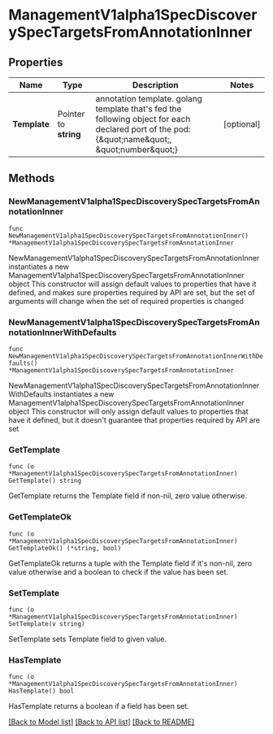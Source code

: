 # ManagementV1alpha1SpecDiscoverySpecTargetsFromAnnotationInner

## Properties

Name | Type | Description | Notes
------------ | ------------- | ------------- | -------------
**Template** | Pointer to **string** | annotation template. golang template that&#39;s fed the following object for each declared port of the pod: {\&quot;name\&quot;, \&quot;number\&quot;} | [optional] 

## Methods

### NewManagementV1alpha1SpecDiscoverySpecTargetsFromAnnotationInner

`func NewManagementV1alpha1SpecDiscoverySpecTargetsFromAnnotationInner() *ManagementV1alpha1SpecDiscoverySpecTargetsFromAnnotationInner`

NewManagementV1alpha1SpecDiscoverySpecTargetsFromAnnotationInner instantiates a new ManagementV1alpha1SpecDiscoverySpecTargetsFromAnnotationInner object
This constructor will assign default values to properties that have it defined,
and makes sure properties required by API are set, but the set of arguments
will change when the set of required properties is changed

### NewManagementV1alpha1SpecDiscoverySpecTargetsFromAnnotationInnerWithDefaults

`func NewManagementV1alpha1SpecDiscoverySpecTargetsFromAnnotationInnerWithDefaults() *ManagementV1alpha1SpecDiscoverySpecTargetsFromAnnotationInner`

NewManagementV1alpha1SpecDiscoverySpecTargetsFromAnnotationInnerWithDefaults instantiates a new ManagementV1alpha1SpecDiscoverySpecTargetsFromAnnotationInner object
This constructor will only assign default values to properties that have it defined,
but it doesn't guarantee that properties required by API are set

### GetTemplate

`func (o *ManagementV1alpha1SpecDiscoverySpecTargetsFromAnnotationInner) GetTemplate() string`

GetTemplate returns the Template field if non-nil, zero value otherwise.

### GetTemplateOk

`func (o *ManagementV1alpha1SpecDiscoverySpecTargetsFromAnnotationInner) GetTemplateOk() (*string, bool)`

GetTemplateOk returns a tuple with the Template field if it's non-nil, zero value otherwise
and a boolean to check if the value has been set.

### SetTemplate

`func (o *ManagementV1alpha1SpecDiscoverySpecTargetsFromAnnotationInner) SetTemplate(v string)`

SetTemplate sets Template field to given value.

### HasTemplate

`func (o *ManagementV1alpha1SpecDiscoverySpecTargetsFromAnnotationInner) HasTemplate() bool`

HasTemplate returns a boolean if a field has been set.


[[Back to Model list]](../README.md#documentation-for-models) [[Back to API list]](../README.md#documentation-for-api-endpoints) [[Back to README]](../README.md)


